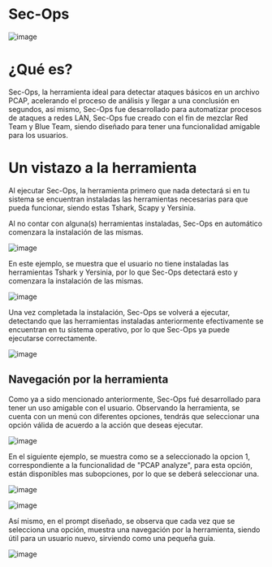 # Sec-Ops

![image](https://user-images.githubusercontent.com/114626248/234379820-cb4c9de4-cae6-400e-a6e5-f527adedbc2b.png)

# ¿Qué es?

Sec-Ops, la herramienta ideal para detectar ataques básicos en un archivo PCAP, acelerando el proceso de análisis y llegar a una conclusión en segundos, así mismo, Sec-Ops fue desarrollado para automatizar procesos de ataques a redes LAN, Sec-Ops fue creado con el fin de mezclar Red Team y Blue Team, siendo diseñado para tener una funcionalidad amigable para los usuarios.

# Un vistazo a la herramienta

Al ejecutar Sec-Ops, la herramienta primero que nada detectará si en tu sistema se encuentran instaladas las herramientas necesarias para que pueda funcionar, siendo estas Tshark, Scapy y Yersinia.

Al no contar con alguna(s) herramientas instaladas, Sec-Ops en automático comenzara la instalación de las mismas.

![image](https://user-images.githubusercontent.com/114626248/234381593-d423df37-2258-4f55-b951-9dee71b40438.png)

En este ejemplo, se muestra que el usuario no tiene instaladas las herramientas Tshark y Yersinia, por lo que Sec-Ops detectará esto y comenzara la instalación de las mismas.

![image](https://user-images.githubusercontent.com/114626248/234382144-fa1fa33e-4387-4489-a45c-fce4a841a882.png)

Una vez completada la instalación, Sec-Ops se volverá a ejecutar, detectando que las herramientas instaladas anteriormente efectivamente se encuentran en tu sistema operativo, por lo que Sec-Ops ya puede ejecutarse correctamente.

![image](https://user-images.githubusercontent.com/114626248/234382414-721eeec9-0bfe-4856-8e7b-15f8470f2d48.png)

## Navegación por la herramienta

Como ya a sido mencionado anteriormente, Sec-Ops fué desarrollado para tener un uso amigable con el usuario. Observando la herramienta, se cuenta con un menú con diferentes opciones, tendrás que seleccionar una opción válida de acuerdo a la acción que deseas ejecutar.

![image](https://user-images.githubusercontent.com/114626248/234383217-4aa2f26b-5c19-408e-9472-8a199b88c52c.png)

En el siguiente ejemplo, se muestra como se a seleccionado la opcion 1, correspondiente a la funcionalidad de "PCAP analyze", para esta opción, están disponibles mas subopciones, por lo que se deberá seleccionar una. 

![image](https://user-images.githubusercontent.com/114626248/234383676-8c6b1c45-0a87-4685-8e37-b6df90f7f21e.png)

![image](https://user-images.githubusercontent.com/114626248/234383739-b359043b-4f54-4083-969f-7194f437ed7e.png)

Así mismo, en el prompt diseñado, se observa que cada vez que se selecciona una opción, muestra una navegación por la herramienta, siendo útil para un usuario nuevo, sirviendo como una pequeña guía.

![image](https://user-images.githubusercontent.com/114626248/234384783-d84f58d8-1515-4881-806e-9b3322dfb465.png)













